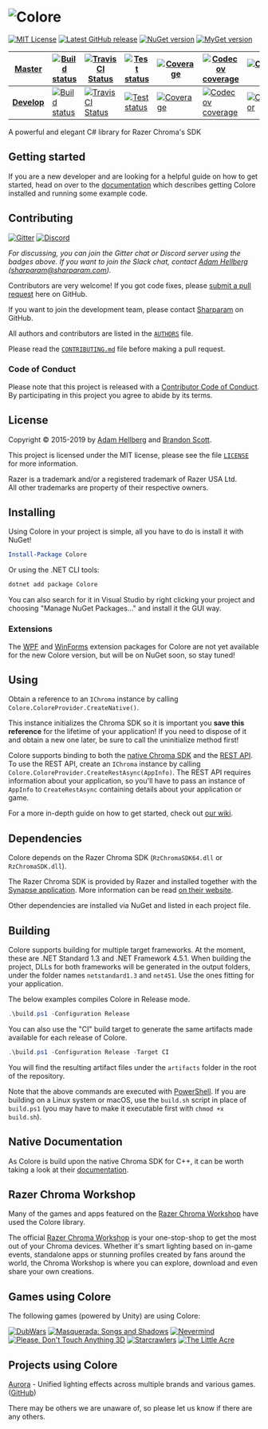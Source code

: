 # ![Colore][colorelogo]

[![MIT License][licensebadge]][license]
[![Latest GitHub release][ghreleasebadge]][ghrelease]
[![NuGet version][ngverbadge]][ng]
[![MyGet version][mgverbadge]][mg]

| [Master][master] | [![Build status][appveyor-master-badge]][appveyor-master-status] | [![TravisCI Status][travis-master-badge]][travis-master-status] | [![Test status][test-master-badge]][test-master-status] | [![Coverage][coveralls-master-badge]][coveralls-master] | [![Codecov coverage][codecov-master-badge]][codecov-master] | [![CodeFactor][codefactor-master-badge]][codefactor-master] |
|-|-|-|-|-|-|-|
| [**Develop**][develop] | [![Build status][appveyor-develop-badge]][appveyor-develop-status] | [![TravisCI Status][travis-develop-badge]][travis-develop-status] | [![Test status][test-develop-badge]][test-develop-status] | [![Coverage][coveralls-develop-badge]][coveralls-develop] | [![Codecov coverage][codecov-develop-badge]][codecov-develop] | [![CodeFactor][codefactor-develop-badge]][codefactor-develop] |

A powerful and elegant C# library for Razer Chroma's SDK

Getting started
---------------

If you are a new developer and are looking for a helpful guide on how to get started, head on over to the [documentation](https://chroma-sdk.github.io/Colore/docs/articles/getting-started.html) which describes getting Colore installed and running some example code.

Contributing
------------

[![Gitter][gitterbadge]][gitter]
[![Discord][discordbadge]][discord]

*For discussing, you can join the Gitter chat or Discord server using the badges above. If you want to join the Slack chat, contact [Adam Hellberg][sharp] ([sharparam@sharparam.com](mailto:sharparam@sharparam.com)).*

Contributors are very welcome! If you got code fixes, please [submit a pull request][newpull] here on GitHub.

If you want to join the development team, please contact [Sharparam][sharp] on GitHub.

All authors and contributors are listed in the [`AUTHORS`](AUTHORS) file.

Please read the [`CONTRIBUTING.md`](CONTRIBUTING.md) file before making a pull request.

### Code of Conduct
Please note that this project is released with a [Contributor Code of Conduct][coc].
By participating in this project you agree to abide by its terms.

License
-------

Copyright &copy; 2015-2019 by [Adam Hellberg][sharp] and [Brandon Scott][bs].

This project is licensed under the MIT license, please see the file [`LICENSE`](LICENSE) for more information.

Razer is a trademark and/or a registered trademark of Razer USA Ltd.  
All other trademarks are property of their respective owners.

Installing
----------

Using Colore in your project is simple, all you have to do is install it with NuGet!

```powershell
Install-Package Colore
```

Or using the .NET CLI tools:

```powershell
dotnet add package Colore
```

You can also search for it in Visual Studio by right clicking your project and choosing "Manage NuGet Packages..." and install it the GUI way.

### Extensions

The [WPF][colore-wpf] and [WinForms][colore-winforms] extension packages for Colore are not yet available for the new Colore version, but will be on NuGet soon, so stay tuned!

Using
-----

Obtain a reference to an `IChroma` instance by calling `Colore.ColoreProvider.CreateNative()`.

This instance initializes the Chroma SDK so it is important you **save this reference** for the lifetime of your application!
If you need to dispose of it and obtain a new one later, be sure to call the uninitialize method first!

Colore supports binding to both the [native Chroma SDK][chroma-native] and the [REST API][chroma-rest].
To use the REST API, create an `IChroma` instance by calling `Colore.ColoreProvider.CreateRestAsync(AppInfo)`.
The REST API requires information about your application, so you'll have to pass an instance of `AppInfo` to `CreateRestAsync` containing details about your application or game.

For a more in-depth guide on how to get started, check out [our wiki][getting-started].

Dependencies
------------

Colore depends on the Razer Chroma SDK (`RzChromaSDK64.dll` or `RzChromaSDK.dll`).

The Razer Chroma SDK is provided by Razer and installed together with the [Synapse application][synapse].
More information can be read [on their website][rzdev].

Other dependencies are installed via NuGet and listed in each project file.

Building
--------

Colore supports building for multiple target frameworks.
At the moment, these are .NET Standard 1.3 and .NET Framework 4.5.1.
When building the project, DLLs for both frameworks will be generated in the output folders, under the folder names `netstandard1.3` and `net451`.
Use the ones fitting for your application.

The below examples compiles Colore in Release mode.

```powershell
.\build.ps1 -Configuration Release
```

You can also use the "CI" build target to generate the same artifacts made available for each release of Colore.

```powershell
.\build.ps1 -Configuration Release -Target CI
```

You will find the resulting artifact files under the `artifacts` folder in the root of the repository.

Note that the above commands are executed with [PowerShell][ps]. If you are building on a Linux system or macOS,
use the `build.sh` script in place of `build.ps1` (you may have to make it executable first with `chmod +x build.sh`).

Native Documentation
--------
As Colore is build upon the native Chroma SDK for C++, it can be worth taking a look at their [documentation](https://assets.razerzone.com/dev_portal/docs/index.html).


Razer Chroma Workshop
---------------------

Many of the games and apps featured on the [Razer Chroma Workshop][workshop] have used the Colore library.

The official [Razer Chroma Workshop][workshop] is your one-stop-shop to get the most out of your Chroma devices. Whether it's smart lighting based on in-game events, standalone apps or stunning profiles created by fans around the world, the Chroma Workshop is where you can explore, download and even share your own creations.

Games using Colore
------------------

The following games (powered by Unity) are using Colore:

[![DubWars](http://cdn.akamai.steamstatic.com/steam/apps/290000/capsule_184x69.jpg)](http://store.steampowered.com/app/290000/)
[![Masquerada: Songs and Shadows](http://cdn.akamai.steamstatic.com/steam/apps/459090/capsule_184x69.jpg)](http://store.steampowered.com/app/459090/)
[![Nevermind](http://cdn.akamai.steamstatic.com/steam/apps/342260/capsule_184x69.jpg)](http://store.steampowered.com/app/342260/)
[![Please, Don't Touch Anything 3D](http://cdn.akamai.steamstatic.com/steam/apps/529590/capsule_184x69.jpg)](http://store.steampowered.com/app/529590/)
[![Starcrawlers](http://cdn.akamai.steamstatic.com/steam/apps/318970/capsule_184x69.jpg)](http://store.steampowered.com/app/318970/)
[![The Little Acre](http://cdn.akamai.steamstatic.com/steam/apps/423590/capsule_184x69.jpg)](http://store.steampowered.com/app/423590/)

Projects using Colore
---------------------

[Aurora](http://aurora.lastbullet.net/) - Unified lighting effects across multiple brands and various games. ([GitHub](https://github.com/antonpup/Aurora))

There may be others we are unaware of, so please let us know if there are any others.

[coc]: CODE_OF_CONDUCT.md
[getting-started]: https://github.com/chroma-sdk/Colore/wiki/Getting-started
[newpull]: https://github.com/chroma-sdk/Colore/pull/new/develop
[sharp]: https://github.com/Sharparam
[contrib]: CONTRIBUTING.md
[bs]: https://github.com/brandonscott
[master]: https://github.com/chroma-sdk/Colore/tree/master
[develop]: https://github.com/chroma-sdk/Colore/tree/develop

[license]: http://opensource.org/licenses/MIT
[licensebadge]: https://img.shields.io/badge/license-MIT-blue.svg
[ghrelease]: https://github.com/chroma-sdk/Colore/releases
[ghreleasebadge]: https://img.shields.io/github/release/chroma-sdk/Colore.svg?logo=github
[ng]: https://www.nuget.org/packages/Colore
[ngverbadge]: https://img.shields.io/nuget/v/Colore.svg
[mg]: https://www.myget.org/feed/chroma-sdk/package/nuget/Colore
[mgverbadge]: https://img.shields.io/myget/chroma-sdk/vpre/Colore.svg?label=myget

[appveyor-develop-status]: https://ci.appveyor.com/project/chroma-sdk/colore/branch/develop
[appveyor-develop-badge]: https://ci.appveyor.com/api/projects/status/on4kfnasv564yhh9/branch/develop?svg=true
[travis-develop-status]: https://travis-ci.org/chroma-sdk/Colore
[travis-develop-badge]: https://travis-ci.org/chroma-sdk/Colore.svg?branch=develop
[test-develop-status]: https://ci.appveyor.com/project/chroma-sdk/colore/branch/develop/tests
[test-develop-badge]: https://img.shields.io/appveyor/tests/chroma-sdk/Colore/develop.svg
[coveralls-develop]: https://coveralls.io/github/chroma-sdk/Colore?branch=develop
[coveralls-develop-badge]: https://coveralls.io/repos/github/chroma-sdk/Colore/badge.svg?branch=develop
[codecov-develop]: https://codecov.io/gh/chroma-sdk/Colore/branch/develop
[codecov-develop-badge]: https://codecov.io/gh/chroma-sdk/Colore/branch/develop/graph/badge.svg
[codefactor-develop]: https://www.codefactor.io/repository/github/chroma-sdk/colore/overview/develop
[codefactor-develop-badge]: https://www.codefactor.io/repository/github/chroma-sdk/colore/badge/develop

[appveyor-master-status]: https://ci.appveyor.com/project/chroma-sdk/colore/branch/master
[appveyor-master-badge]: https://ci.appveyor.com/api/projects/status/on4kfnasv564yhh9/branch/master?svg=true
[travis-master-status]: https://travis-ci.org/chroma-sdk/Colore
[travis-master-badge]: https://travis-ci.org/chroma-sdk/Colore.svg?branch=master
[test-master-status]: https://ci.appveyor.com/project/chroma-sdk/colore/branch/master/tests
[test-master-badge]: https://img.shields.io/appveyor/tests/chroma-sdk/Colore/master.svg
[coveralls-master]: https://coveralls.io/github/chroma-sdk/Colore
[coveralls-master-badge]: https://coveralls.io/repos/github/chroma-sdk/Colore/badge.svg
[codecov-master]: https://codecov.io/gh/chroma-sdk/Colore
[codecov-master-badge]: https://codecov.io/gh/chroma-sdk/Colore/branch/master/graph/badge.svg
[codefactor-master]: https://www.codefactor.io/repository/github/chroma-sdk/colore/overview/master
[codefactor-master-badge]: https://www.codefactor.io/repository/github/chroma-sdk/colore/badge/master

[gitter]: https://gitter.im/chroma-sdk/Colore?utm_source=badge&utm_medium=badge&utm_campaign=pr-badge
[gitterbadge]: https://badges.gitter.im/Join%20Chat.svg
[discord]: https://discord.gg/4ysuMYK
[discordbadge]: https://img.shields.io/discord/342761229544194048.svg?label=discord&logo=discord

[colorelogo]: https://files.sharparam.com/2017/10/31/colore-logo.png
[colore-wpf]: https://github.com/chroma-sdk/Colore.Wpf
[colore-winforms]: https://github.com/chroma-sdk/Colore.WinForms

[rzdev]: http://developer.razerzone.com/chroma
[synapse]: https://www.razerzone.com/synapse
[chroma-native]: https://assets.razerzone.com/dev_portal/C%2B%2B/html/index.html
[chroma-rest]: https://assets.razerzone.com/dev_portal/REST/html/index.html

[ps]: https://docs.microsoft.com/en-us/powershell/

[workshop]: http://www.razerzone.com/chroma-workshop/
